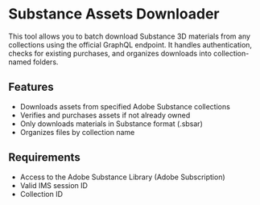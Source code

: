 # Substance Assets Downloader

This tool allows you to batch download Substance 3D materials from any collections using the official GraphQL endpoint. It handles authentication, checks for existing purchases, and organizes downloads into collection-named folders.

## Features

- Downloads assets from specified Adobe Substance collections
- Verifies and purchases assets if not already owned
- Only downloads materials in Substance format (.sbsar)
- Organizes files by collection name

## Requirements

- Access to the Adobe Substance Library (Adobe Subscription)
- Valid IMS session ID
- Collection ID